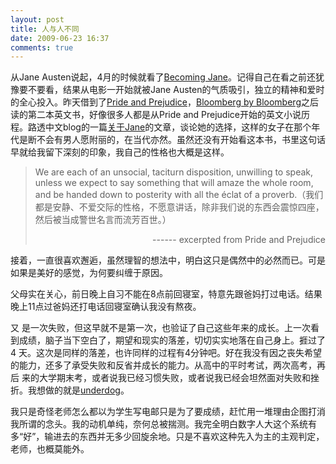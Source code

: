 ```yaml
---
layout: post
title: 人与人不同
date: 2009-06-23 16:37
comments: true
---
```

从Jane Austen说起，4月的时候就看了<a href="http://movie.douban.com/subject/1920805/">Becoming Jane</a>。记得自己在看之前还犹豫要不要看，结果从电影一开始就被Jane Austen的气质吸引，独立的精神和爱时的全心投入。昨天借到了<a href="http://book.douban.com/subject/1452265/">Pride and Prejudice</a>，<a href="http://www.amazon.com/Bloomberg-Michael/dp/0471208884/">Bloomberg by Bloomberg</a>之后读的第二本英文书，好像很多人都是从Pride and Prejudice开始的英文小说历程。路透中文blog的一篇<a href="http://blogs.cn.reuters.com/blog/2009/06/22/%E7%AE%80%E2%80%A2%E5%A5%A5%E6%96%AF%E4%B8%81%E5%92%8C%E4%BC%8A%E4%B8%BD%E8%8E%8E%E7%99%BD%E7%9A%84%E9%80%89%E6%8B%A9/">关于Jane</a>的文章，谈论她的选择，这样的女子在那个年代是断不会有男人愿附丽的，在当代亦然。虽然还没有开始看这本书，书里这句话早就给我留下深刻的印象，我自己的性格也大概是这样。
<blockquote>We are each of an unsocial, taciturn disposition, unwilling to speak, unless we expect to say something that will amaze the whole room, and be handed down to posterity with all the éclat of a proverb.（我们都是安静、不爱交际的性格，不愿意讲话，除非我们说的东西会震惊四座，然后被当成警世名言而流芳百世。）
<p align="right">------ excerpted from Pride and Prejudice</p>
</blockquote>
接着，一直很喜欢邂逅，虽然理智的想法中，明白这只是偶然中的必然而已。可是如果是美好的感觉，为何要纠缠于原因。

父母实在关心，前日晚上自习不能在8点前回寝室，特意先跟爸妈打过电话。结果晚上11点过爸妈还打电话回寝室确认我没有熬夜。

又 是一次失败，但这早就不是第一次，也验证了自己这些年来的成长。上一次看到成绩，脑子当下空白了，期望和现实的落差，切切实实地落在自己身上。捱过了4 天。这次是同样的落差，也许同样的过程有4分钟吧。好在我没有因之丧失希望的能力，还多了承受失败和反省并成长的能力。从高中的平时考试，两次高考，再后 来的大学期末考，或者说我已经习惯失败，或者说我已经会坦然面对失败和挫折。我想做的就是<a href="http://www.newyorker.com/reporting/2009/05/11/090511fa_fact_gladwell">underdog</a>。

我只是奇怪老师怎么都以为学生写电邮只是为了要成绩，赶忙用一堆理由企图打消我所谓的念头。我的动机单纯，奈何总被揣测。我完全明白数字人大这个系统有多“好”，输进去的东西并无多少回旋余地。只是不喜欢这种先入为主的主观判定，老师，也概莫能外。
